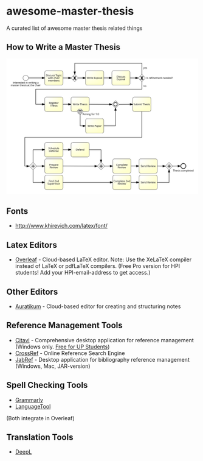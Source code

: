 # awesome-master-thesis

A curated list of awesome master thesis related things

## How to Write a Master Thesis

![Master Thesis Process](./process/master-thesis-process.svg)

## Fonts

- http://www.khirevich.com/latex/font/

## Latex Editors

- [Overleaf](https://www.overleaf.com/) - Cloud-based LaTeX editor. Note: Use the XeLaTeX compiler instead of LaTeX or pdfLaTeX compilers. (Free Pro version for HPI students! Add your HPI-email-address to get access.)

## Other Editors

- [Auratikum](https://app.auratikum.com) - Cloud-based editor for creating and structuring notes

## Reference Management Tools

- [Citavi](https://www.citavi.com/de) - Comprehensive desktop application for reference management (Windows only. [Free for UP Students](https://www.uni-potsdam.de/de/zim/angebote-loesungen/software-campuslizenzen/campuslizenz-citavi.html))
- [CrossRef](https://search.crossref.org/) - Online Reference Search Engine
- [JabRef](https://www.jabref.org/) - Desktop application for bibliography reference management (Windows, Mac, JAR-version)

## Spell Checking Tools

- [Grammarly](https://grammarly.com)
- [LanguageTool](https://languagetool.org/)

(Both integrate in Overleaf)

## Translation Tools

- [DeepL](https://www.deepl.com/translator)
